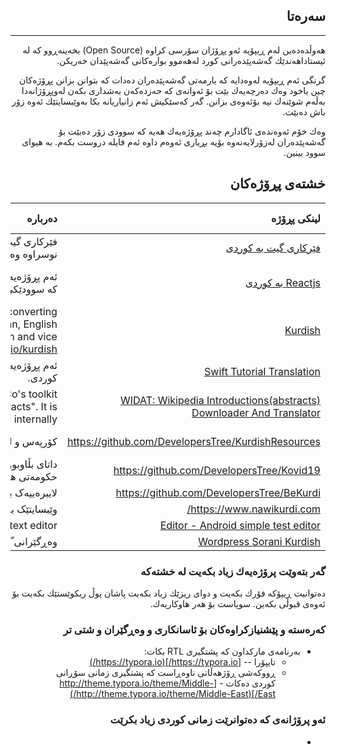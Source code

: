<div dir=rtl>

## سه‌ره‌تا

------



هه‌وڵده‌ده‌ین له‌م ڕیپۆیه‌ ئه‌و پڕۆژان سۆرسی كراوه‌ (Open Source) بخه‌ینه‌ڕوو كه‌ له‌ ئیستاداهه‌ندێك گه‌شه‌پێده‌رانی كورد له‌هه‌موو بواره‌كانی گه‌شه‌پێدان خه‌ریكن. 

گرنگی ئه‌م ڕیپۆیه‌ له‌وه‌دایه كه‌ یارمه‌تی گه‌شه‌پێده‌ران ده‌دات كه‌ بتوانن بزانن پڕۆژه‌كان چین یاخود وه‌ك ده‌رچه‌یه‌ك بێت بۆ ئه‌وانه‌ی كه‌ حه‌زده‌كه‌ن به‌شداری بكه‌ن له‌وپڕۆژانه‌دا به‌ڵه‌م شوێنه‌ك نیه‌ بۆئه‌وه‌ی بزانن. گه‌ر كه‌سێكیش ئه‌م زانیاریانه‌ بكا به‌وێبسایتێك ئه‌وه‌ زۆر باش ده‌بێت.

وه‌ك خۆم ئه‌وه‌نده‌ی ئاگادارم چه‌ند پڕۆژه‌یه‌ك هه‌یه‌ كه‌ سوودی زۆر ده‌بێت بۆ گه‌شه‌پێده‌ران له‌زۆرلایه‌نه‌وه‌ بۆیه‌ بڕیاری ئه‌وه‌م داوه‌ ئه‌م فایله‌ دروست بكه‌م. به‌ هیوای سوود بینین.



## خشته‌ی پڕۆژه‌كان

 لینكی پڕۆژه‌ | ده‌رباره‌ | ئه‌وكه‌سانه‌ی به‌ڕێوه‌ی ده‌به‌ن | دۆخ 
---:|---:|---:|----
 [فێركاری گیت به‌ كوردی](https://github.com/layik/git-kurdi) | فێركاری گیت كه‌ كتێبێكه‌ به‌ زمانی ئینگلیزی نوسراوه‌  وه‌رگێڕانی بۆ  زمانی ئینگلیزی. | [@layik](https://github.com/layik), [@rawandsaeed](https://github.com/rawandsaeed) | تەواونەکراو 
 [Reactjs به كوردی](https://github.com/reactjs/ku.reactjs.org) | ئه‌م پڕۆژه‌یه‌ وه‌رگێڕانی ریئاكته‌ بۆ زمانی كوردی كه‌ سوودێكی زۆری ده‌بێت گه‌شه‌پێده‌رانی وێب | [@Herormo](https://github.com/herormo), [@Aranfatih ](https://github.com/aranfatih), [@Goran216](https://github.com/Goran216) | تەواونەکراو 
 [Kurdish](https://github.com/dolanskurd/kurdish) | Kurdish Language Library for converting characters and digits in Persian, English and Arabic to Kurdish and vice versa.https://dolanskurd.github.io/kurdish/ | [@Dolanskurd](https://github.com/dolanskurd) | تەواوبوو 
 [Swift Tutorial Translation](https://github.com/rawandsaeed/HWSTranslation) | ئه‌م پڕۆژه‌یه‌ وه‌رگێرانی فێركاری سویفته‌ بۆ زمانی كوردی. | [@rawandsaeed](https://github.com/rawandsaeed) | تەواونەکراو 
 [WIDAT: Wikipedia Introductions(abstracts) Downloader And Translator](https://github.com/FakhruddinAbdi/Widat) | WIDAT is Zeyton/GoldenTime Co's toolkit to translate Wikipedia "abstracts". It is developed and used internally. | [@FakhruddinAbdi](https://github.com/FakhruddinAbdi), [@layik](https://github.com/layik), [@payamka](https://github.com/payamka) | تەواوبوو 
 https://github.com/DevelopersTree/KurdishResources | کۆرپەس  و لیستی وشەی کوردی | [@encrypt0r](https://github.com/encrypt0r), [@aramrafeq](https://github.com/aramrafeq) | تەواوبوو 
 https://github.com/DevelopersTree/Kovid19 | داتای بڵاوبوونەوەی ڤایرۆسی کۆڕۆنا بە پێی حکومەتی هەرێمی کوردستان | [@encrypt0r](https://github.com/encrypt0r) | تەواوبوو 
 https://github.com/DevelopersTree/BeKurdi | لایبرەییەک بۆ خاوێنکردنەوەی تێکستی کوردی | [@encrypt0r](https://github.com/encrypt0r) | تەواوبوو 
 https://www.nawikurdi.com/ | وێبسایتێک بۆ زانینی مانای ناوە کوردییەکان | [@aramrafeq](https://github.com/aramrafeq) | تەواوبوو 
 [Editor - Android simple test editor](https://github.com/billthefarmer/editor) | Android simple generic text editor. | [@rawandsaeed](https://github.com/rawandsaeed) | تەواوبوو 
 [Wordpress Sorani Kurdish](https://make.wordpress.org/polyglots/teams/?locale=ckb) | وەڕگێرانی ّۆردپرێس بۆ زمانی کوردی سۆرانی |  | تەواونەبوو 



### گه‌ر بته‌وێت پرۆژه‌یه‌ك زیاد بكه‌یت له‌ خشته‌كه‌

ده‌توانیت ڕیپۆكه‌ فۆرك بكه‌یت و دوای ریزێك زیاد بكه‌یت پاشان پوڵ ریكوێستێك بكه‌یت بۆ ئه‌وه‌ی قبوڵی بكه‌ین. سوپاست بۆ هه‌ر هاوكاریه‌ك.



### کەرەستە و پێشنیازکراوەکان بۆ ئاسانکاری و وەڕگێران و شتی تر

- بەرنامەی مارکداون کە پشتگیری RTL بکات: 
  - تایپۆرا -- [https://typora.io/](https://typora.io/)  
  - ڕووکەشی ڕۆژهەڵاتی ناوەڕاست کە پشتگیری زمانی سۆڕانی کوردی دەکات - [http://theme.typora.io/theme/Middle-East/](http://theme.typora.io/theme/Middle-East/)

### ئەو پرۆژانەی کە دەتوانرێت زمانی کوردی زیاد بکرێت 

- 